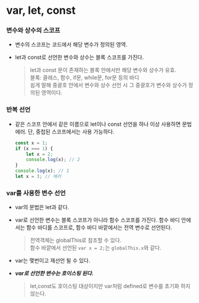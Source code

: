 # var, let, const

### 변수와 상수의 스코프

-   변수의 스코프는 코드에서 해당 변수가 정의된 영역.
-   let과 const로 선언한 변수와 상수는 블록 스코프를 가진다.

    > let과 const 문이 존재하는 블록 안에서만 해당 변수와 상수가 유효.
    > </br>블록: 클래스, 함수, if문, while문, for문 등의 바디
    > </br>쉽게 말해 중괄호 안에서 변수와 상수 선언 시 그 중괄호가 변수와 상수가 정의된 영역이다.

### 반복 선언

-   같은 스코프 안에서 같은 이름으로 let이나 const 선언을 하나 이상 사용하면 문법 에러. 단, 중첩된 스코프에서는 사용 가능하다.
    ```javascript
    const x = 1;
    if (x === 1) {
        let x = 2;
        console.log(x); // 2
    }
    console.log(x); // 1
    let x = 3; // 에러
    ```

### var를 사용한 변수 선언

-   var의 문법은 let과 같다.
-   var로 선언한 변수는 블록 스코프가 아니라 함수 스코프를 가진다.
    함수 바디 안에서는 함수 바디를 스코프로, 함수 바디 바깥에서는 전역 변수로 선언된다.

    > 전역객체는 globalThis로 참조할 수 있다.
    > </br>함수 바깥에서 선언된 `var x = 2;`는 `globalThis.x`와 같다.

-   var는 몇번이고 재선언 될 수 있다.
-   **_var로 선언한 변수는 호이스팅 된다._**

    > let,const도 호이스팅 대상이지만 var처럼 defined로 변수를 초기화 하지 않는다.
